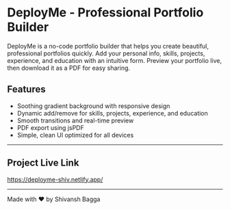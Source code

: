 # DeployMe - Professional Portfolio Builder

DeployMe is a no-code portfolio builder that helps you create beautiful, professional portfolios quickly. Add your personal info, skills, projects, experience, and education with an intuitive form. Preview your portfolio live, then download it as a PDF for easy sharing.

## Features
- Soothing gradient background with responsive design
- Dynamic add/remove for skills, projects, experience, and education
- Smooth transitions and real-time preview
- PDF export using jsPDF
- Simple, clean UI optimized for all devices

---

## Project Live Link

https://deployme-shiv.netlify.app/

---

Made with ❤️ by Shivansh Bagga
